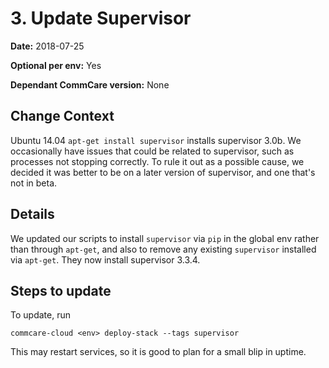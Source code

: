 # 3. Update Supervisor

**Date:** 2018-07-25

**Optional per env:** Yes

**Dependant CommCare version:** None

## Change Context
Ubuntu 14.04 `apt-get install supervisor` installs supervisor 3.0b.
We occasionally have issues that could be related to supervisor,
such as processes not stopping correctly.
To rule it out as a possible cause,
we decided it was better to be on a later version of supervisor,
and one that's not in beta.

## Details
We updated our scripts to install `supervisor` via `pip` in the global env
rather than through `apt-get`, and also to remove any existing `supervisor` installed
via `apt-get`. They now install supervisor 3.3.4.

## Steps to update
To update, run

```
commcare-cloud <env> deploy-stack --tags supervisor
```

This may restart services, so it is good to plan for a small blip in uptime.
